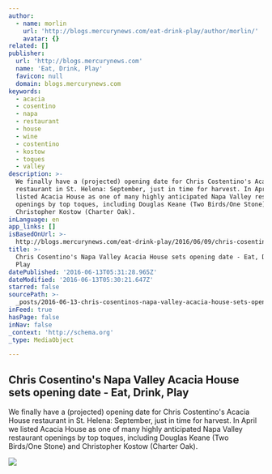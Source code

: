 ```yaml
---
author:
  - name: morlin
    url: 'http://blogs.mercurynews.com/eat-drink-play/author/morlin/'
    avatar: {}
related: []
publisher:
  url: 'http://blogs.mercurynews.com'
  name: 'Eat, Drink, Play'
  favicon: null
  domain: blogs.mercurynews.com
keywords:
  - acacia
  - cosentino
  - napa
  - restaurant
  - house
  - wine
  - costentino
  - kostow
  - toques
  - valley
description: >-
  We finally have a (projected) opening date for Chris Costentino's Acacia House
  restaurant in St. Helena: September, just in time for harvest. In April we
  listed Acacia House as one of many highly anticipated Napa Valley restaurant
  openings by top toques, including Douglas Keane (Two Birds/One Stone) and
  Christopher Kostow (Charter Oak).
inLanguage: en
app_links: []
isBasedOnUrl: >-
  http://blogs.mercurynews.com/eat-drink-play/2016/06/09/chris-cosentinos-napa-valley-acacia-house-sets-opening-date/
title: >-
  Chris Cosentino's Napa Valley Acacia House sets opening date - Eat, Drink,
  Play
datePublished: '2016-06-13T05:31:28.965Z'
dateModified: '2016-06-13T05:30:21.647Z'
starred: false
sourcePath: >-
  _posts/2016-06-13-chris-cosentinos-napa-valley-acacia-house-sets-opening-date.md
inFeed: true
hasPage: false
inNav: false
_context: 'http://schema.org'
_type: MediaObject

---
```

<article style=""><h1>Chris Cosentino's Napa Valley Acacia House sets opening date - Eat, Drink, Play</h1><p>We finally have a (projected) opening date for Chris Costentino's Acacia House restaurant in St. Helena: September, just in time for harvest. In April we listed Acacia House as one of many highly anticipated Napa Valley restaurant openings by top toques, including Douglas Keane (Two Birds/One Stone) and Christopher Kostow (Charter Oak).</p><img src="http://blogs.mercurynews.com/eat-drink-play/files/2016/06/chris-cosentino2-300x203.jpg" /></article>